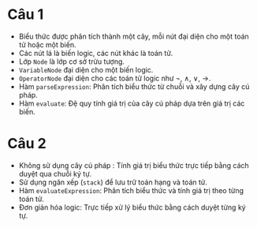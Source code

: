 # **Câu 1**
- Biểu thức được phân tích thành một cây, mỗi nút đại diện cho một toán tử hoặc một biến.
- Các nút lá là biến logic, các nút khác là toán tử.
- Lớp `Node` là lớp cơ sở trừu tượng.
- `VariableNode` đại diện cho một biến logic.
- `OperatorNode` đại diện cho các toán tử logic như ¬, ∧, ∨, →.
- Hàm `parseExpression`: Phân tích biểu thức từ chuỗi và xây dựng cây cú pháp.
- Hàm `evaluate`: Đệ quy tính giá trị của cây cú pháp dựa trên giá trị các biến.
# **Câu 2**
- Không sử dụng cây cú pháp : Tính giá trị biểu thức trực tiếp bằng cách duyệt qua chuỗi ký tự.
- Sử dụng ngăn xếp (`stack`) để lưu trữ toán hạng và toán tử.
- Hàm `evaluateExpression`: Phân tích biểu thức và tính giá trị theo từng toán tử.
- Đơn giản hóa logic: Trực tiếp xử lý biểu thức bằng cách duyệt từng ký tự.
